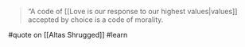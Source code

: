 > “A code of [[Love is our response to our highest values|values]] accepted by choice is a code of morality.

#quote  on  [[Altas Shrugged]] #learn